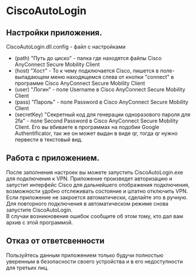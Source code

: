 # CiscoAutoLogin

## Настройки приложения.

CiscoAutoLogin.dll.config - файл с настройками

- (path) "Путь до циско" - папка где находятся файлы Cisco AnyConnect Secure Mobility Client
- (host) "Хост" - То к чему подключается Cisco, пишется в поле-выпадающем меню находящемся слева от кнопки "connect" в программе Cisco AnyConnect Secure Mobility Client
- (user) "Логин" - поле Username в Cisco AnyConnect Secure Mobility Client
- (pass) "Пароль" - поле Password в Cisco AnyConnect Secure Mobility Client
- (secretKey) "Секретный код для генерации одноразового пароля для 2fa" - поле Second Password в Cisco AnyConnect Secure Mobility Client. Его вы вбиваете в программах на подобии Google Authentificator, так же он может выдан в виде qr, тогда qr нужно первести в текстовый вид.

## Работа с приложением.
После заполнения настроек вы можете запустить CiscoAutoLogin.exe для подключения к VPN. Приложение произведет авторизацию и запустит интерфейс Cisco для дальнейшего отображения подключения, возможности удобно отслеживать состояние и штатно отключить VPN. Если приложение не закроется автоматически, сделайте это в ручную. Для повторного подключения в автоматическом режиме снова запустите CiscoAutoLogin.  
В случаи возникновения ошибок сообщите об этом тому, кто дал вам архив с этой программой.

## Отказ от ответсвенности  
Пользуйтесь данным приложением только будучи полностью уверенным в безопасности своего устройства и в его недоступности для третьих лиц.
